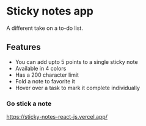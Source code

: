 # Sticky notes app
A different take on a to-do list.

## Features
- You can add upto 5 points to a single sticky note
- Available in 4 colors
- Has a 200 character limit
- Fold a note to favorite it
- Hover over a task to mark it complete individually

### Go stick a note
https://sticky-notes-react-js.vercel.app/